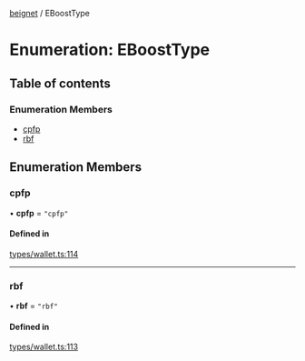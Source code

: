 [beignet](../README.md) / EBoostType

# Enumeration: EBoostType

## Table of contents

### Enumeration Members

- [cpfp](EBoostType.md#cpfp)
- [rbf](EBoostType.md#rbf)

## Enumeration Members

### cpfp

• **cpfp** = ``"cpfp"``

#### Defined in

[types/wallet.ts:114](https://github.com/synonymdev/beignet/blob/e4162f7/src/types/wallet.ts#L114)

___

### rbf

• **rbf** = ``"rbf"``

#### Defined in

[types/wallet.ts:113](https://github.com/synonymdev/beignet/blob/e4162f7/src/types/wallet.ts#L113)
